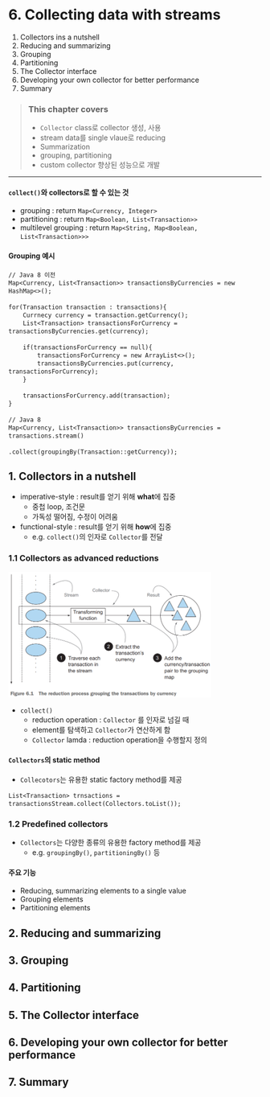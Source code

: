# 6. Collecting data with streams

1. Collectors ins a nutshell
2. Reducing and summarizing
3. Grouping
4. Partitioning
5. The Collector interface
6. Developing your own collector for better performance
7. Summary

> ### This chapter covers
> - `Collector` class로 collector 생성, 사용
> - stream data를 single vlaue로 reducing
> - Summarization
> - grouping, partitioning
> - custom collector 향상된 성능으로 개발


---

#### `collect()`와 collectors로 할 수 있는 것

- grouping : return `Map<Currency, Integer>`
- partitioning : return `Map<Boolean, List<Transaction>>`
- multilevel grouping : return `Map<String, Map<Boolean, List<Transaction>>>`

#### Grouping 예시

````
// Java 8 이전
Map<Currency, List<Transaction>> transactionsByCurrencies = new HashMap<>(); 

for(Transaction transaction : transactions){
    Currnecy currency = transaction.getCurrency();
    List<Transaction> transactionsForCurrency = transactionsByCurrencies.get(currency);
    
    if(transactionsForCurrency == null){
        transactionsForCurrency = new ArrayList<>();
        transactionsByCurrencies.put(currency, transactionsForCurrency);
    }
    
    transactionsForCurrency.add(transaction);
}

// Java 8
Map<Currency, List<Transaction>> transactionsByCurrencies = transactions.stream()
                                                                        .collect(groupingBy(Transaction::getCurrency));
````

## 1. Collectors in a nutshell

- imperative-style : result를 얻기 위해 **what**에 집중
    - 중첩 loop, 조건문
    - 가독성 떨어짐, 수정이 어려움
- functional-style : result를 얻기 위해 **how**에 집중
    - e.g. `collect()`의 인자로 `Collector`를 전달

### 1.1  Collectors as advanced reductions

<img src="img.png"  width="80%"/>

- `collect()`
    - reduction operation : `Collector` 를 인자로 넘길 때
    - element를 탐색하고 `Collector`가 연산하게 함
    - `Collector` lamda : reduction operation을 수행할지 정의

#### `Collectors`의 static method

- `Collecotors`는 유용한 static factory method를 제공

````
List<Transaction> trnsactions = transactionsStream.collect(Collectors.toList());
````

### 1.2 Predefined collectors

- `Collectors`는 다양한 종류의 유용한 factory method를 제공
    - e.g. `groupingBy()`, `partitioningBy()` 등

#### 주요 기능

- Reducing, summarizing elements to a single value
- Grouping elements
- Partitioning elements

## 2. Reducing and summarizing

## 3. Grouping

## 4. Partitioning

## 5. The Collector interface

## 6. Developing your own collector for better performance

## 7. Summary
